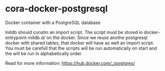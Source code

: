 # cora-docker-postgresql
Docker container with a PostgreSQL database

Initdb should conatin an import script. The script must be stored in docker-entrypoint-initdb.d/ on the docker. Since we reuse anothe postgresql docker with shared tables, that docker will have as well an import script. You must be carefull that the scripts will be run automatically on start and the will be run in alphabetically order.

Read for more information: https://hub.docker.com/_/postgres/
